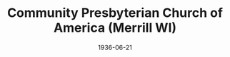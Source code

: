 ---
date: &id001 1936-06-21
end_date: null
location:
  address: American Legion Hall
  city: Merrill
  state: WI
minister:
- end: null
  name: Arthur Perkins
  start: 1936-01-01
  type: Pastor
ministers:
- Arthur Perkins
name: Community Presbyterian Church of America
names:
- end: 1938-02-17
  name: Community Presbyterian Church of America
  start: 1936-06-21
origination_date: *id001
raw_data: "WI Merrill\nCommunity Presbyterian Church of America  (June 21, 1936\u2013\
  February 17, 1938)\nAmerican Legion Hall\n(withdrew to the Bible Presbyterian Church,\
  \ 1937)\nPastor: Arthur Perkins, 1936"
states:
- WI
status:
  active: false
  end_date: 1937-01-01
  reason: withdrawal
  received_from: null
  withdrawal_to: Bible Presbyterian Church
title: Community Presbyterian Church of America (Merrill WI)
year_established:
- 1936

---